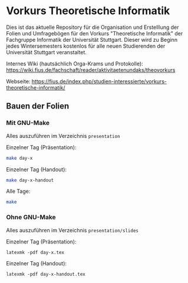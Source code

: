<!--
Copyright 2018, 2019, 2020, 2021 FIUS

This file is part of theo-vorkurs-folien.

theo-vorkurs-folien is free software: you can redistribute it and/or modify
it under the terms of the GNU General Public License as published by
the Free Software Foundation, either version 3 of the License, or
(at your option) any later version.

theo-vorkurs-folien is distributed in the hope that it will be useful,
but WITHOUT ANY WARRANTY; without even the implied warranty of
MERCHANTABILITY or FITNESS FOR A PARTICULAR PURPOSE.  See the
GNU General Public License for more details.

You should have received a copy of the GNU General Public License
along with theo-vorkurs-folien.  If not, see <https://www.gnu.org/licenses/>.
-->

# Vorkurs Theoretische Informatik
Dies ist das aktuelle Repository für die Organisation und Erstelllung der Folien und Umfragebögen für den Vorkurs "Theoretische Informatik" der Fachgruppe Informatik der Universität Stuttgart.
Dieser wird zu Beginn jedes Wintersemesters kostenlos für alle neuen Studierenden der Universität Stuttgart veranstaltet.



Internes Wiki (hautsächlich Orga-Krams und Protokolle): https://wiki.fius.de/fachschaft/reader/aktivitaetenundaks/theovorkurs

Webseite: https://fius.de/index.php/studien-interessierte/vorkurs-theoretische-informatik/

## Bauen der Folien
### Mit GNU-Make
Alles auszuführen im Verzeichnis `presentation`

Einzelner Tag (Präsentation):
```bash
make day-x
```

Einzelner Tag (Handout):
```bash
make day-x-handout
```

Alle Tage:
```bash
make
```

### Ohne GNU-Make
Alles auszuführen im Verzeichnis `presentation/slides`

Einzelner Tag (Präsentation):
```
latexmk -pdf day-x.tex
```

Einzelner Tag (Handout):
```
latexmk -pdf day-x-handout.tex
```